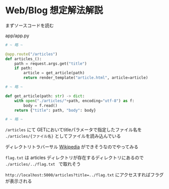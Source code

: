 # Web/Blog 想定解法解説

まずソースコードを読む

app/app.py

```py:app/app.py
# ~ 略 ~

@app.route("/articles")
def articles_():
    path = request.args.get("title")
    if path:
        article = get_article(path)
        return render_template("article.html", article=article)

# ~ 略 ~

def get_article(path: str) -> dict:
    with open("./articles/"+path, encoding="utf-8") as f:
        body = f.read()
    return {"title": path, "body": body}

# ~ 略 ~

```

`/articles` にて GETにおいてtitleパラメータで指定したファイル名を `./articles/{ファイル名}` としてファイルを読み込んでいる

ディレクトリトラバーサル [Wikipedia](https://ja.wikipedia.org/wiki/ディレクトリトラバーサル) ができそうなのでやってみる

`flag.txt` は articles ディレクトリが存在するディレクトリにあるので `./articles/../flag.txt ` で取れそう

`http://localhost:5000/articles?title=../flag.txt` にアクセスすればフラグが表示される

